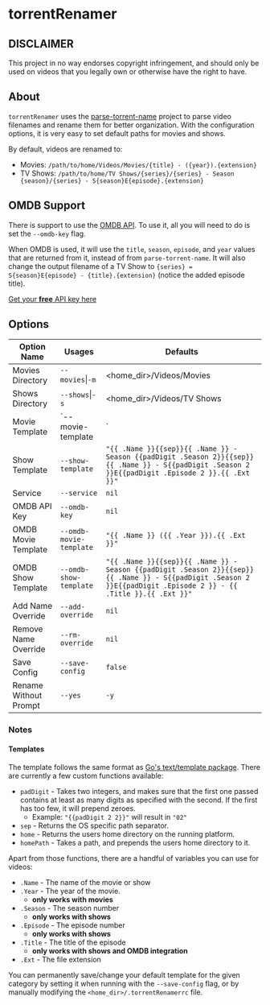 # torrentRenamer

## DISCLAIMER

This project in no way endorses copyright infringement, and should only be used on videos that you legally own or otherwise have the right to have.

## About

`torrentRenamer` uses the [parse-torrent-name](https://github.com/middelink/go-parse-torrent-name) project to parse video filenames and rename them for better organization. With the configuration options, it is very easy to set default paths for movies and shows.

By default, videos are renamed to:

-   Movies: `/path/to/home/Videos/Movies/{title} - ({year}).{extension}`
-   TV Shows: `/path/to/home/TV Shows/{series}/{series} - Season {season}/{series} - S{season}E{episode}.{extension}`

## OMDB Support

There is support to use the [OMDB API](http://www.omdbapi.com/). To use it, all you will need to do is set the `--omdb-key` flag.

When OMDB is used, it will use the `title`, `season`, `episode`, and `year` values that are returned from it, instead of from `parse-torrent-name`. It will also change the output filename of a TV Show to `{series} = S{season}E{episode} - {title}.{extension}` (notice the added episode title).

[Get your **free** API key here](https://www.omdbapi.com/apikey.aspx)

## Options

| Option Name           | Usages                  | Defaults                                                                                                                                                          |
| --------------------- | ----------------------- | ----------------------------------------------------------------------------------------------------------------------------------------------------------------- |
| Movies Directory      | `--movies`\|`-m`        | <home_dir>/Videos/Movies                                                                                                                                          |
| Shows Directory       | `--shows`\|`-s`         | <home_dir>/Videos/TV Shows                                                                                                                                        |
| Movie Template        | `--movie-template|`     | `"{{ .Name }} ({{ .Year }}).{{ .Ext }}"`                                                                                                                          |
| Show Template         | `--show-template`       | `"{{ .Name }}{{sep}}{{ .Name }} - Season {{padDigit .Season 2}}{{sep}}{{ .Name }} - S{{padDigit .Season 2 }}E{{padDigit .Episode 2 }}.{{ .Ext }}"`                |
| Service               | `--service`             | `nil`                                                                                                                                                             |
| OMDB API Key          | `--omdb-key`            | `nil`                                                                                                                                                             |
| OMDB Movie Template   | `--omdb-movie-template` | `"{{ .Name }} ({{ .Year }}).{{ .Ext }}"`                                                                                                                          |
| OMDB Show Template    | `--omdb-show-template`  | `"{{ .Name }}{{sep}}{{ .Name }} - Season {{padDigit .Season 2}}{{sep}}{{ .Name }} - S{{padDigit .Season 2 }}E{{padDigit .Episode 2 }} - {{ .Title }}.{{ .Ext }}"` |
| Add Name Override     | `--add-override`        | `nil`                                                                                                                                                             |
| Remove Name Override  | `--rm-override`         | `nil`                                                                                                                                                             |
| Save Config           | `--save-config`         | `false`                                                                                                                                                           |
| Rename Without Prompt | `--yes`                 | `-y`                                                                                                                                                              | `false` |

### Notes

#### Templates

The template follows the same format as [Go's text/template package](https://golang.org/pkg/text/template/). There are currently a few custom functions available:

* `padDigit` - Takes two integers, and makes sure that the first one passed contains at least as many digits as specified with the second. If the first has too few, it will prepend zeroes.
  * Example: `"{{padDigit 2 2}}"` will result in `"02"`
* `sep` - Returns the OS specific path separator.
* `home` - Returns the users home directory on the running platform.
* `homePath` - Takes a path, and prepends the users home directory to it.

Apart from those functions, there are a handful of variables you can use for videos:

* `.Name` - The name of the movie or show
* `.Year` - The year of the movie.
  * **only works with movies**
* `.Season` - The season number
  * **only works with shows**
* `.Episode` - The episode number
  * **only works with shows**
* `.Title` - The title of the episode
  * **only works with shows and OMDB integration**
* `.Ext` - The file extension

You can permanently save/change your default template for the given category by setting it when running with the `--save-config` flag, or by manually modifying the `<home_dir>/.torrentRenamerrc` file.
